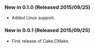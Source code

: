### New in 0.1.0 (Released 2015/09/25)
* Added Linux support.

### New in 0.0.1 (Released 2015/09/25)
* First release of Cake.CMake.
